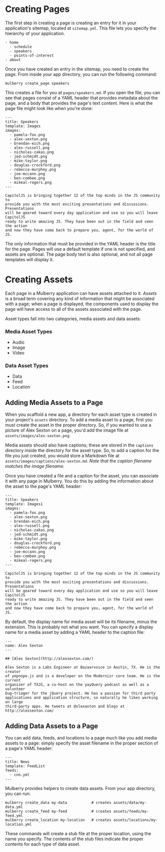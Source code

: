 # Creating Pages

The first step in creating a page is creating an entry for it in your
application's sitemap, located at `sitemap.yml`. This file lets you specify
the hierarchy of your application.

    - home
      - schedule
      - speakers
      - points-of-interest
    - about

Once you have created an entry in the sitemap, you need to create the page.
From inside your app directory, you can run the following command:

    mulberry create_page speakers

This creates a file for you at `pages/speakers.md`. If you open the file, you
can see that pages consist of a YAML header that provides metadata about the page, and
a body that provides the page's text content. Here is what the page file might
look like when you're done:

    ---
    title: Speakers
    template: Images
    images:
      - pamela-fox.png
      - alex-sexton.png
      - brendan-eich.png
      - alex-russell.png
      - nicholas-zakas.png
      - jed-schmidt.png
      - mike-taylor.png
      - douglas-crockford.png
      - rebecca-murphey.png
      - joe-mccann.png
      - ben-combee.png
      - mikeal-rogers.png
    ---

    CapitolJS is bringing together 12 of the top minds in the JS community to
    provide you with the most exciting presentations and discussions. Presentations
    will be geared toward every day application and use so you will leave CapitolJS
    ready to write amazing JS. They have been out in the field and seen the action
    and now they have come back to prepare you, agent, for the world of JS.

The only information that must be provided in the YAML header is the title for
the page. Pages will use a default template if one is not specified, and assets
are optional. The page body text is also optional, and not all page templates
will display it.

# Creating Assets

Each page in a Mulberry application can have assets attached to it. _Assets_ is a
broad term covering any kind of information that might be associated with a
page; when a page is displayed, the components used to display the page will
have access to all of the assets associated with the page.

Asset types fall into two categories, media assets and data assets:

### Media Asset Types
- Audio
- Image
- Video

### Data Asset Types
- Data
- Feed
- Location

## Adding Media Assets to a Page

When you scaffold a new app, a directory for each asset type is created in your
project's `assets` directory. To add a media asset to a page, first you must
create the asset in the proper directory. So, if you wanted to use a picture of
Alex Sexton on a page, you'd add the image file at
`assets/images/alex-sexton.png`.

Media assets should also have captions; these are stored in the `captions`
directory inside the directory for the asset type. So, to add a caption for the
file you just created, you would store a Markdown file at
`assets/images/captions/alex-sexton.md`. _Note that the caption filename
matches the image filename._

Once you have created a file and a caption for the asset, you can associate it
with any page in Mulberry. You do this by adding the information about the asset to
the page's YAML header:

    ---
    title: Speakers
    template: Images1
    images:
      - pamela-fox.png
      - alex-sexton.png
      - brendan-eich.png
      - alex-russell.png
      - nicholas-zakas.png
      - jed-schmidt.png
      - mike-taylor.png
      - douglas-crockford.png
      - rebecca-murphey.png
      - joe-mccann.png
      - ben-combee.png
      - mikeal-rogers.png
    ---

    CapitolJS is bringing together 12 of the top minds in the JS community to
    provide you with the most exciting presentations and discussions. Presentations
    will be geared toward every day application and use so you will leave CapitolJS
    ready to write amazing JS. They have been out in the field and seen the action
    and now they have come back to prepare you, agent, for the world of JS.

By default, the display name for media asset will be its filename, minus the
extension. This is probably not what you want. You can specify a display name
for a media asset by adding a YAML header to the caption file:

    ---
    name: Alex Sexton
    ---

    ## [Alex Sexton](http://alexsexton.com/)

    Alex Sexton is a Labs Engineer at Bazaarvoice in Austin, TX. He is the creator
    of yepnope.js and is a developer on the Modernizr core team. He is the current
    organizer of TXJS, a co-host on the yayQuery podcast as well as a volunteer
    bug-triager for the jQuery project. He has a passion for third party
    applications and application structure, so naturally he likes working on large
    third-party apps. He tweets at @slexaxton and blogs at http://alexsexton.com/

## Adding Data Assets to a Page

You can add data, feeds, and locations to a page much like you add media assets
to a page: simply specify the asset filename in the proper section of a page's
YAML header:

    ---
    title: News
    template: FeedList
    feeds:
      - cnn.yml
    ---

Mulberry provides helpers to create data assets. From your app directory, you can
run:

    mulberry create_data my-data           # creates assets/data/my-data.yml
    mulberry create_feed my-feed           # creates assets/feeds/my-feed.yml
    mulberry create_location my-location   # creates assets/locations/my-location.yml

These commands will create a stub file at the proper location, using the name
you specify. The contents of the stub files indicate the proper contents for
each type of data asset.
